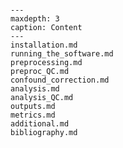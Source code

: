 ```{include} ../README.md
```

```{toctree}
---
maxdepth: 3
caption: Content
---
installation.md
running_the_software.md
preprocessing.md
preproc_QC.md
confound_correction.md
analysis.md
analysis_QC.md
outputs.md
metrics.md
additional.md
bibliography.md
